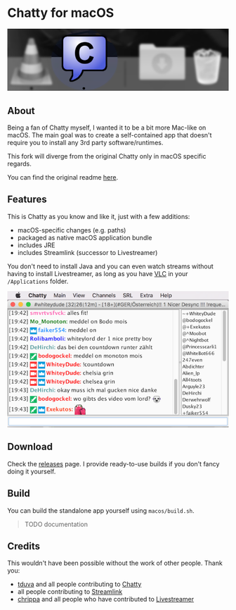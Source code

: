 # Chatty for macOS
![alt-text](/macos/app_dock.png)
## About
Being a fan of Chatty myself, I wanted it to be a bit more Mac-like on macOS. The main goal was to create a self-contained app that doesn't require you to install any 3rd party software/runtimes.

This fork will diverge from the original Chatty only in macOS specific regards.

You can find the original readme [here](README-ORIGINAL.md).

## Features
This is Chatty as you know and like it, just with a few additions:
- macOS-specific changes (e.g. paths)
- packaged as native macOS application bundle
- includes JRE
- includes Streamlink (successor to Livestreamer)

You don't need to install Java and you can even watch streams without having to install Livestreamer, as long as you have [VLC](http://www.videolan.org) in your `/Applications` folder.

![alt-text](/macos/app_screenshot.png)

## Download
Check the [releases](https://github.com/dehesselle/chatty/releases) page. I provide ready-to-use builds if you don't fancy doing it yourself.

## Build
You can build the standalone app yourself using `macos/build.sh`.
>TODO documentation

## Credits
This wouldn't have been possible without the work of other people. Thank you:

- [tduva](https://github.com/tduva) and all people contributing to [Chatty](http://chatty.github.io)
- all people contributing to [Streamlink](https://streamlink.github.io)
- [chrippa](https://github.com/chrippa) and all people who have contributed to [Livestreamer](http://livestreamer.io)
